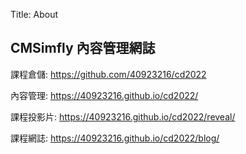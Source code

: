 Title: About

## CMSimfly 內容管理網誌

課程倉儲: <a href="https://github.com/40923216/cd2022">https://github.com/40923216/cd2022</a>

內容管理: <a href="https://40923216.github.io/cd2022/">https://40923216.github.io/cd2022/</a>

課程投影片: <a href="https://40923216.github.io/cd2022/reveal/">https://40923216.github.io/cd2022/reveal/</a>

課程網誌: <a href="https://40923216.github.io/cd2022/blog/">https://40923216.github.io/cd2022/blog/</a>








